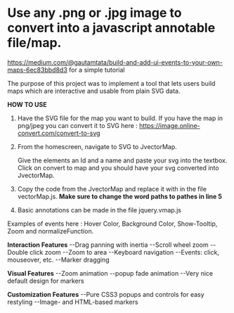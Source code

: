 # Use any .png or .jpg image to convert into a javascript annotable file/map.

https://medium.com/@gautamtata/build-and-add-ui-events-to-your-own-maps-6ec83bbd8d3 for a simple tutorial

The purpose of this project was to implement a tool that lets users build maps which are interactive and usable from plain SVG data.

**HOW TO USE**
1. Have the SVG file for the map you want to build. 
    If you have the map in png/jpeg you can convert it to SVG here : https://image.online-convert.com/convert-to-svg

2. From the homescreen, navigate to SVG to JvectorMap. 

    Give the elements an Id and a name and paste your svg into the textbox.
    Click on convert to map and you should have your svg converted into JvectorMap.

3. Copy the code from the JvectorMap and replace it with in the file vectorMap.js.
    **Make sure to change the word paths to pathes in line 5**
4. Basic annotations can be made in the file jquery.vmap.js

Examples of events here : Hover Color, Background Color, Show-Tooltip, Zoom and normalizeFunction.

**Interaction Features**
--Drag panning with inertia
--Scroll wheel zoom
--Double click zoom
--Zoom to area 
--Keyboard navigation
--Events: click, mouseover, etc.
--Marker dragging

**Visual Features**
--Zoom animation
--popup fade animation
--Very nice default design for markers

**Customization Features**
--Pure CSS3 popups and controls for easy restyling
--Image- and HTML-based markers
